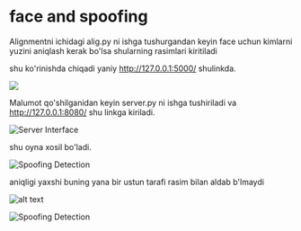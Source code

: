 # face and spoofing
 Alignmentni ichidagi alig.py ni ishga tushurgandan keyin face uchun kimlarni yuzini aniqlash kerak bo'lsa shularning rasimlari kiritiladi

shu ko'rinishda chiqadi yaniy http://127.0.0.1:5000/ shulinkda.

![ ](https://github.com/Bahrombekk/face_spoofing1/raw/main/Alignment/uploads/Pasted%20image%201.png)

Malumot qo'shilganidan keyin server.py ni ishga tushiriladi va http://127.0.0.1:8080/ shu linkga kiriladi.


![Server Interface]([https://github.com/Bahrombekk/face_spoofing1/raw/main/Alignment/uploads/image-1.png](https://github.com/Bahrombekk/face_spoofing1/blob/main/Alignment/uploads/Pasted%20image%202.png))


shu oyna xosil bo'ladi.


![Spoofing Detection](https://github.com/Bahrombekk/face_spoofing1/blob/main/Alignment/uploads/Pasted%20image%202.png)


aniqligi yaxshi buning yana bir ustun tarafi rasim bilan aldab b'lmaydi

![alt text](image-3.png)

![Spoofing Detection](https://github.com/Bahrombekk/face_spoofing1/blob/main/Alignment/uploads/Pasted%20image%203.png)

